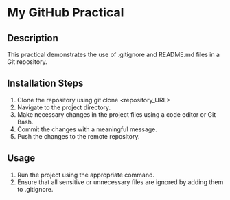 # My GitHub Practical

## Description
This practical demonstrates the use of .gitignore and README.md files in a Git repository.

## Installation Steps
1. Clone the repository using git clone <repository_URL>
2. Navigate to the project directory.
3. Make necessary changes in the project files using a code editor or Git Bash.
4. Commit the changes with a meaningful message.
5. Push the changes to the remote repository.

## Usage 
1. Run the project using the appropriate command.
2. Ensure that all sensitive or unnecessary files are ignored by adding them to .gitignore.
